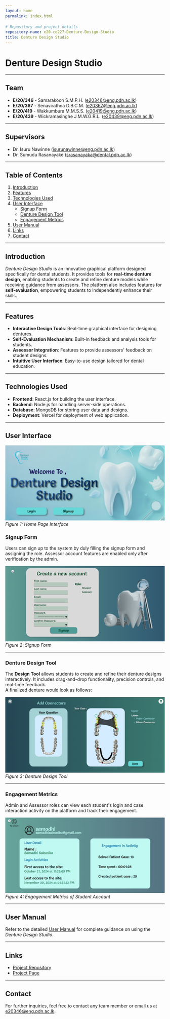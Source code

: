 ```yaml
---
layout: home
permalink: index.html

# Repository and project details
repository-name: e20-co227-Denture-Design-Studio
title: Denture Design Studio
---
```


# Denture Design Studio

---

## Team

- **E/20/346** - Samarakoon S.M.P.H. ([e20346@eng.pdn.ac.lk](mailto:e20346@eng.pdn.ac.lk))
- **E/20/367** - Senavirathna D.B.C.M. ([e20367@eng.pdn.ac.lk](mailto:e20367@eng.pdn.ac.lk))
- **E/20/419** - Wakkumbura M.M.S.S. ([e20419@eng.pdn.ac.lk](mailto:e20419@eng.pdn.ac.lk))
- **E/20/439** - Wickramasinghe J.M.W.G.R.L. ([e20439@eng.pdn.ac.lk](mailto:e20439@eng.pdn.ac.lk))

---

## Supervisors

- Dr. Isuru Nawinne ([isurunawinne@eng.pdn.ac.lk](mailto:isurunawinne@eng.pdn.ac.lk))
- Dr. Sumudu Rasanayake ([srasanayaka@dental.pdn.ac.lk](mailto:srasanayaka@dental.pdn.ac.lk))

---

## Table of Contents

1. [Introduction](#introduction)
2. [Features](#features)
3. [Technologies Used](#technologies-used)
4. [User Interface](#user-interface)
   - [Signup Form](#signup-form)
   - [Denture Design Tool](#denture-design-tool)
   - [Engagement Metrics](#engagement-metrics)
5. [User Manual](#user-manual)
6. [Links](#links)
7. [Contact](#contact)

---

## Introduction

*Denture Design Studio* is an innovative graphical platform designed specifically for dental students. It provides tools for **real-time denture design**, enabling students to create and refine denture models while receiving guidance from assessors. The platform also includes features for **self-evaluation**, empowering students to independently enhance their skills.

---

## Features

- **Interactive Design Tools**: Real-time graphical interface for designing dentures.
- **Self-Evaluation Mechanism**: Built-in feedback and analysis tools for students.
- **Assessor Integration**: Features to provide assessors' feedback on student designs.
- **Intuitive User Interface**: Easy-to-use design tailored for dental education.

---

## Technologies Used

- **Frontend**: React.js for building the user interface.
- **Backend**: Node.js for handling server-side operations.
- **Database**: MongoDB for storing user data and designs.
- **Deployment**: Vercel for deployment of web application.

---

## User Interface

![Home Screen Interface](./images/HomeScreen.png)  
*Figure 1: Home Page Interface*

### Signup Form

Users can sign up to the system by duly filling the signup form and assigning the role. Assessor account features are enabled only after verification by the admin.

![Signup Form Interface](./images/SignupForm.png)  
*Figure 2: Signup Form*

---

### Denture Design Tool

The **Design Tool** allows students to create and refine their denture designs interactively. It includes drag-and-drop functionality, precision controls, and real-time feedback.  
A finalized denture would look as follows:

![Denture Design Tool](./images/DesignFinal.png)  
*Figure 3: Denture Design Tool*

---

### Engagement Metrics

Admin and Assessor roles can view each student's login and case interaction activity on the platform and track their engagement.

![Engagement Metrics](./images/Engagement.png)  
*Figure 4: Engagement Metrics of Student Account*

---

## User Manual

Refer to the detailed [User Manual](./UserManual_Denture_Design_Studio.pdf) for complete guidance on using the *Denture Design Studio*.

---

## Links

- [Project Repository](https://github.com/cepdnaclk/e20-co227-Denture-Design-Studio)
- [Project Page](https://cepdnaclk.github.io/e20-co227-Denture-Design-Studio)

---

## Contact

For further inquiries, feel free to contact any team member or email us at [e20346@eng.pdn.ac.lk](mailto:e20346@eng.pdn.ac.lk).
